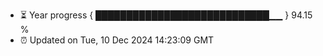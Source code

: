 - ⏳ Year progress { ████████████████████████████▁▁ } 94.15 %
- ⏰ Updated on Tue, 10 Dec 2024 14:23:09 GMT

